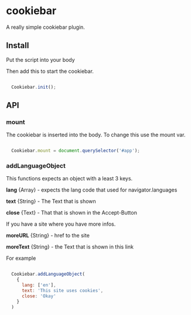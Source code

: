 # cookiebar

A really simple cookiebar plugin.

## Install

Put the script into your body

Then add this to start the cookiebar.

``` javascript

  Cookiebar.init();

```

## API 

### mount 

The cookiebar is inserted into the body. To change this use the mount var.

``` javascript

  Cookiebar.mount = document.querySelector('#app');

```

### addLanguageObject 

This functions expects an object with a least 3 keys.

__lang__ {Array} - expects the lang code that used for navigator.languages

__text__ {String} - The Text that is shown

__close__ {Text} - That that is shown in the Accept-Button

If you have a site where you have more infos.

__moreURL__ {String} - href to the site

__moreText__ {String} - the Text that is shown in this link

For example 

``` javascript

  Cookiebar.addLanguageObject(
    {
      lang: ['en'],
      text: 'This site uses cookies',
      close: 'Okay'
    }
  )

```
